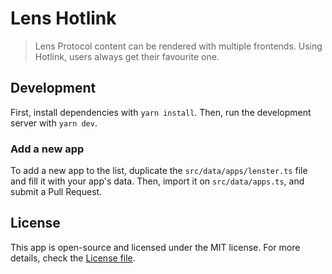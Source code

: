 # Lens Hotlink

> Lens Protocol content can be rendered with multiple frontends. Using Hotlink, users always get their favourite one.

## Development

First, install dependencies with `yarn install`. Then, run the development server with `yarn dev`.

### Add a new app

To add a new app to the list, duplicate the `src/data/apps/lenster.ts` file and fill it with your app's data. Then, import it on `src/data/apps.ts`, and submit a Pull Request.

## License

This app is open-source and licensed under the MIT license. For more details, check the [License file](LICENSE).
